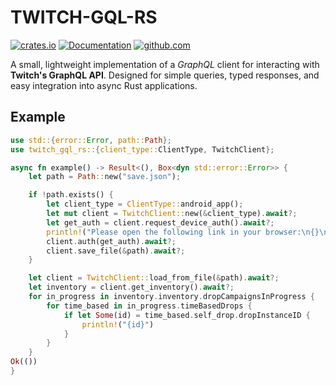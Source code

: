 # TWITCH-GQL-RS

[![crates.io](https://img.shields.io/crates/v/twitch-gql-rs.svg)](https://crates.io/crates/twitch-gql-rs)
[![Documentation](https://docs.rs/twitch-gql-rs/badge.svg)](https://docs.rs/twitch-gql-rs/0.1.6/twitch_gql_rs)
[![github.com](https://img.shields.io/github/stars/this-is-really/twitch-gql-rs.svg?style=social&label=Star)](https://github.com/this-is-really/twitch-gql-rs)

A small, lightweight implementation of a *GraphQL* client for interacting with **Twitch's GraphQL API**.
Designed for simple queries, typed responses, and easy integration into async Rust applications.

## Example

```rust
use std::{error::Error, path::Path};
use twitch_gql_rs::{client_type::ClientType, TwitchClient};

async fn example() -> Result<(), Box<dyn std::error::Error>> {
    let path = Path::new("save.json");

    if !path.exists() {
        let client_type = ClientType::android_app();
        let mut client = TwitchClient::new(&client_type).await?;
        let get_auth = client.request_device_auth().await?;
        println!("Please open the following link in your browser:\n{}\nThen enter this code: {}", get_auth.verification_uri, get_auth.user_code);
        client.auth(get_auth).await?;
        client.save_file(&path).await?;
    }

    let client = TwitchClient::load_from_file(&path).await?;
    let inventory = client.get_inventory().await?;
    for in_progress in inventory.inventory.dropCampaignsInProgress {
        for time_based in in_progress.timeBasedDrops {
            if let Some(id) = time_based.self_drop.dropInstanceID {
                println!("{id}")
            }
        }
    }
Ok(())
}
```